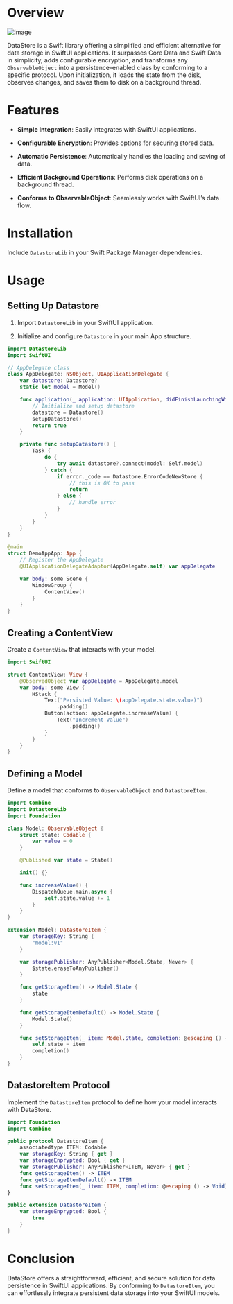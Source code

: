 # Overview
![image](https://github.com/hassanvfx/ios-storage/assets/425926/3ef003af-0017-4946-a341-9a050d552763)


DataStore is a Swift library offering a simplified and efficient
alternative for data storage in SwiftUI applications. It surpasses Core
Data and Swift Data in simplicity, adds configurable encryption, and
transforms any `ObservableObject` into a persistence-enabled class by
conforming to a specific protocol. Upon initialization, it loads the
state from the disk, observes changes, and saves them to disk on a
background thread.

# Features

- **Simple Integration**: Easily integrates with SwiftUI applications.

- **Configurable Encryption**: Provides options for securing stored
  data.

- **Automatic Persistence**: Automatically handles the loading and
  saving of data.

- **Efficient Background Operations**: Performs disk operations on a
  background thread.

- **Conforms to ObservableObject**: Seamlessly works with SwiftUI’s data
  flow.

# Installation

Include `DatastoreLib` in your Swift Package Manager dependencies.

# Usage

## Setting Up Datastore

1.  Import `DatastoreLib` in your SwiftUI application.

2.  Initialize and configure `Datastore` in your main App structure.

``` swift
import DatastoreLib
import SwiftUI

// AppDelegate class
class AppDelegate: NSObject, UIApplicationDelegate {
    var datastore: Datastore?
    static let model = Model()

    func application(_ application: UIApplication, didFinishLaunchingWithOptions launchOptions: [UIApplication.LaunchOptionsKey : Any]? = nil) -> Bool {
        // Initialize and setup datastore
        datastore = Datastore()
        setupDatastore()
        return true
    }

    private func setupDatastore() {
        Task {
            do {
                try await datastore?.connect(model: Self.model)
            } catch {
                if error._code == Datastore.ErrorCodeNewStore {
                    // this is OK to pass
                    return
                } else {
                    // handle error
                }
            }
        }
    }
}

@main
struct DemoAppApp: App {
    // Register the AppDelegate
    @UIApplicationDelegateAdaptor(AppDelegate.self) var appDelegate

    var body: some Scene {
        WindowGroup {
            ContentView()
        }
    }
}
```

## Creating a ContentView

Create a `ContentView` that interacts with your model.

``` swift
import SwiftUI

struct ContentView: View {
    @ObservedObject var appDelegate = AppDelegate.model
    var body: some View {
        HStack {
            Text("Persisted Value: \(appDelegate.state.value)")
                .padding()
            Button(action: appDelegate.increaseValue) {
                Text("Increment Value")
                    .padding()
            }
        }
    }
}
```

## Defining a Model

Define a model that conforms to `ObservableObject` and `DatastoreItem`.

``` swift
import Combine
import DatastoreLib
import Foundation

class Model: ObservableObject {
    struct State: Codable {
        var value = 0
    }

    @Published var state = State()

    init() {}

    func increaseValue() {
        DispatchQueue.main.async {
            self.state.value += 1
        }
    }
}

extension Model: DatastoreItem {
    var storageKey: String {
        "model:v1"
    }

    var storagePublisher: AnyPublisher<Model.State, Never> {
        $state.eraseToAnyPublisher()
    }

    func getStorageItem() -> Model.State {
        state
    }

    func getStorageItemDefault() -> Model.State {
        Model.State()
    }

    func setStorageItem(_ item: Model.State, completion: @escaping () -> Void) {
        self.state = item
        completion()
    }
}
```

## DatastoreItem Protocol

Implement the `DatastoreItem` protocol to define how your model
interacts with DataStore.

``` swift
import Foundation
import Combine

public protocol DatastoreItem {
    associatedtype ITEM: Codable
    var storageKey: String { get }
    var storageEnprypted: Bool { get }
    var storagePublisher: AnyPublisher<ITEM, Never> { get }
    func getStorageItem() -> ITEM
    func getStorageItemDefault() -> ITEM
    func setStorageItem(_ item: ITEM, completion: @escaping () -> Void)
}

public extension DatastoreItem {
    var storageEnprypted: Bool {
        true
    }
}
```

# Conclusion

DataStore offers a straightforward, efficient, and secure solution for
data persistence in SwiftUI applications. By conforming to
`DatastoreItem`, you can effortlessly integrate persistent data storage
into your SwiftUI models.
